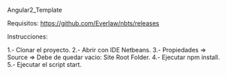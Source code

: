 Angular2_Template

Requisitos:
https://github.com/Everlaw/nbts/releases

Instrucciones:

1.- Clonar el proyecto.
2.- Abrir con IDE Netbeans.
3.- Propiedades => Source => Debe de quedar vacio: Site Root Folder.
4.- Ejecutar npm install.
5.- Ejecutar el script start.
